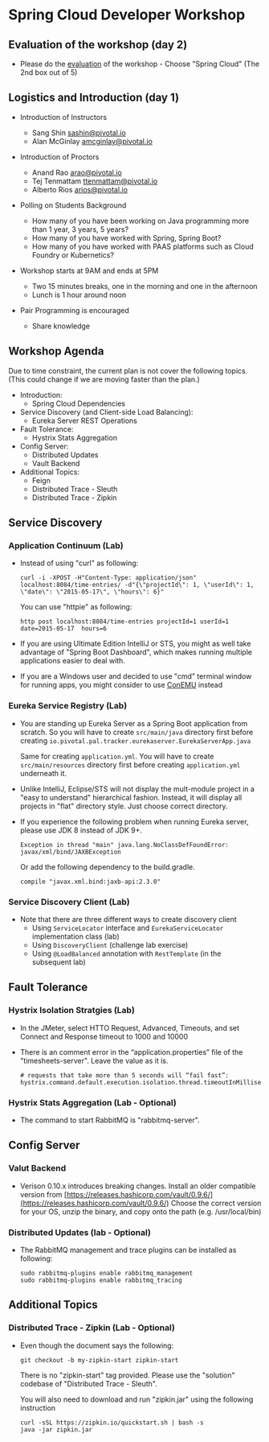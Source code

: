 # Spring Cloud Developer Workshop

## Evaluation of the workshop (day 2)

-   Please do the [evaluation](https://docs.google.com/forms/d/1DOM5dLXaeAQYX9BLuwRyYfQWUazB-4bGiIr5c035kv4/viewform?edit_requested=true) of the workshop - Choose "Spring Cloud" (The 2nd box out of 5)

## Logistics and Introduction (day 1)

-   Introduction of Instructors 
    -   Sang Shin [sashin@pivotal.io](mailto:sashin@pivotal.io)
    -   Alan McGinlay [amcginlay@pivotal.io](mailto:amcginlay@pivotal.io)
 
-   Introduction of Proctors
    -   Anand Rao [arao@pivotal.io](mailto:arao@pivotal.io)
    -   Tej Tenmattam [ttenmattam@pivotal.io](mailto:ttenmattam@pivotal.io)
    -   Alberto Rios [arios@pivotal.io](mailto:arios@pivotal.io) 
-   Polling on Students Background
    -   How many of you have been working on Java programming more than 
        1 year, 3 years, 5 years?
    -   How many of you have worked with Spring, Spring Boot?
    -   How many of you have worked with PAAS platforms such as Cloud Foundry
        or Kubernetics?
-   Workshop starts at 9AM and ends at 5PM
    -   Two 15 minutes breaks, one in the morning and one in the afternoon
    -   Lunch is 1 hour around noon
-   Pair Programming is encouraged
    -   Share knowledge

## Workshop Agenda

Due to time constraint, the current plan is not cover the following topics. 
(This could change if we are moving faster than the plan.) 

- Introduction: 
  -   Spring Cloud Dependencies
- Service Discovery (and Client-side Load Balancing): 
  -   Eureka Server REST Operations
- Fault Tolerance: 
  -   Hystrix Stats Aggregation
- Config Server: 
  -   Distributed Updates
  -   Vault Backend
- Additional Topics:
  -   Feign
  -   Distributed Trace - Sleuth
  -   Distributed Trace - Zipkin

## Service Discovery

### Application Continuum (Lab)

-   Instead of using "curl" as following:

    ```
    curl -i -XPOST -H"Content-Type: application/json" localhost:8084/time-entries/ -d"{\"projectId\": 1, \"userId\": 1, \"date\": \"2015-05-17\", \"hours\": 6}"
    ```
    You can use "httpie" as following:
    
    ```
    http post localhost:8084/time-entries projectId=1 userId=1 date=2015-05-17  hours=6
    ```
    
-   If you are using Ultimate Edition IntelliJ or STS, you might as well take
    advantage of "Spring Boot Dashboard", which makes running multiple applications
    easier to deal with.
    
-   If you are a Windows user and decided to use "cmd" terminal window for
    running apps, you might consider to use [ConEMU](https://conemu.github.io/) instead

### Eureka Service Registry (Lab)

-   You are standing up Eureka Server as a Spring Boot application from
    scratch.  So you will have to create `src/main/java` directory first before
    creating `io.pivotal.pal.tracker.eurekaserver.EurekaServerApp.java`
    
    Same for creating `application.yml`. You will have to create 
    `src/main/resources` directory first before creating `application.yml`
    underneath it.
    
-   Unlike IntelliJ, Eclipse/STS will not display the 
    mult-module project 
    in a "easy to understand" hierarchical fashion. Instead, it will
    display all projects in "flat" directory style. Just
    choose correct directory.
    
-   If you experience the following problem when running Eureka
    server, please use JDK 8 instead of JDK 9+. 
    
    ```
    Exception in thread "main" java.lang.NoClassDefFoundError: javax/xml/bind/JAXBException
    ``` 
    
    Or add the following dependency to the build.gradle.
    
    ```
    compile "javax.xml.bind:jaxb-api:2.3.0"
    ```
    
### Service Discovery Client (Lab)

-   Note that there are three different ways to create discovery client
    -   Using `ServiceLocator` interface and `EurekaServiceLocator` 
        implementation class (lab)
    -   Using `DiscoveryClient` (challenge lab exercise)
    -   Using `@LoadBalanced` annotation with `RestTemplate` (in the subsequent lab)
    
## Fault Tolerance

### Hystrix Isolation Stratgies (Lab)

-   In the JMeter, select HTTO Request, Advanced, Timeouts, and
    set Connect and Response timeout to 1000 and 10000

-   There is an comment error in the “application.properties” file
    of the "timesheets-server". Leave the value as it is.
    
    ```
    # requests that take more than 5 seconds will “fail fast”:
    hystrix.command.default.execution.isolation.thread.timeoutInMilliseconds=2000
    ```
    
### Hystrix Stats Aggregation (Lab - Optional)

-   The command to start RabbitMQ is "rabbitmq-server".

## Config Server

### Valut Backend

-   Verison 0.10.x introduces breaking changes.
    Install an older compatible version from [https://releases.hashicorp.com/vault/0.9.6/](https://releases.hashicorp.com/vault/0.9.6/)
    Choose the correct version for your OS, unzip the binary, and copy onto the path (e.g. /usr/local/bin)

### Distributed Updates (lab - Optional)

-   The RabbitMQ management and trace plugins can be installed as following:

    ```
    sudo rabbitmq-plugins enable rabbitmq_management
    sudo rabbitmq-plugins enable rabbitmq_tracing
    ```

## Additional Topics

### Distributed Trace - Zipkin (Lab - Optional)

-   Even though the document says the following:

    ```
    git checkout -b my-zipkin-start zipkin-start
    ```
    
    There is no "zipkin-start" tag provided.  Please use the "solution" codebase of 
    "Distributed Trace - Sleuth".
    
    You will also need to download and run "zipkin.jar" using the following instruction
    
    ```
    curl -sSL https://zipkin.io/quickstart.sh | bash -s
    java -jar zipkin.jar
    ```
    
  
